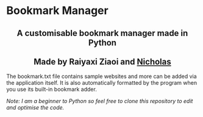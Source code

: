 # Bookmark Manager

<div align="center"><h2>
A customisable bookmark manager made in Python <br/><br/>Made by Raiyaxi Ziaoi and <a href="https://github.com/28add11">Nicholas</a>
</h2></div>

The bookmark.txt file contains sample websites and more can be added via the application itself. It is also automatically formatted by the program when you use its built-in bookmark adder.

<i>
    Note: I am a beginner to Python so feel free to clone this repository to edit and optimise the code.
</i>
